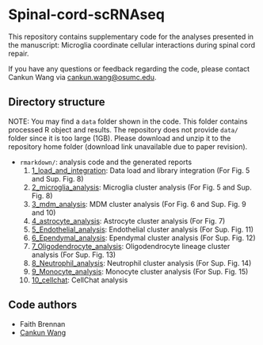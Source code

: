 # Spinal-cord-scRNAseq

This repository contains supplementary code for the analyses presented in the manuscript: Microglia coordinate cellular interactions during spinal cord repair.

If you have any questions or feedback regarding the code, please contact Cankun Wang via <cankun.wang@osumc.edu>.

## Directory structure

NOTE: You may find a `data` folder shown in the code. This folder contains processed R object and results. The repository does not provide `data/` folder since it is too large (1GB). Please download and unzip it to the repository home folder (download link unavailable due to paper revision).

- `rmarkdown/`: analysis code and the generated reports
  1. [1_load_and_integration](https://htmlpreview.github.io/?https://github.com/OSU-BMBL/Spinal-cord-scRNAseq/blob/master/rmarkdown/1_load_and_integration.html): Data load and library integration (For Fig. 5 and Sup. Fig. 8)
  2. [2_microglia_analysis](http://htmlpreview.github.io/?https://github.com/OSU-BMBL/Spinal-cord-scRNAseq/blob/master/rmarkdown/2_microglia_analysis.html): Microglia cluster analysis (For Fig. 5 and Sup. Fig. 8)
  3. [3_mdm_analysis](http://htmlpreview.github.io/?https://github.com/OSU-BMBL/Spinal-cord-scRNAseq/blob/master/rmarkdown/3_mdm_analysis.html): MDM cluster analysis (For Fig. 6 and Sup. Fig. 9 and 10)
  4. [4_astrocyte_analysis](http://htmlpreview.github.io/?https://github.com/OSU-BMBL/Spinal-cord-scRNAseq/blob/master/rmarkdown/4_astrocyte_analysis.html): Astrocyte cluster analysis (For Fig. 7)
  5. [5_Endothelial_analysis](http://htmlpreview.github.io/?https://github.com/OSU-BMBL/Spinal-cord-scRNAseq/blob/master/rmarkdown/5_Endothelial_analysis.html): Endothelial cluster analysis (For Sup. Fig. 11)
  6. [6_Ependymal_analysis](http://htmlpreview.github.io/?https://github.com/OSU-BMBL/Spinal-cord-scRNAseq/blob/master/rmarkdown/6_Ependymal_analysis.html): Ependymal cluster analysis (For Sup. Fig. 12)
  7. [7_Oligodendrocyte_analysis](http://htmlpreview.github.io/?https://github.com/OSU-BMBL/Spinal-cord-scRNAseq/blob/master/rmarkdown/7_Oligodendrocyte_analysis.html): Oligodendrocyte lineage cluster analysis (For Sup. Fig. 13)
  8. [8_Neutrophil_analysis](http://htmlpreview.github.io/?https://github.com/OSU-BMBL/Spinal-cord-scRNAseq/blob/master/rmarkdown/8_Neutrophil_analysis.html): Neutrophil cluster analysis (For Sup. Fig. 14)
  9. [9_Monocyte_analysis](http://htmlpreview.github.io/?https://github.com/OSU-BMBL/Spinal-cord-scRNAseq/blob/master/rmarkdown/9_Monocyte_analysis.html): Monocyte cluster analysis (For Sup. Fig. 15)
  10. [10_cellchat](http://htmlpreview.github.io/?https://github.com/OSU-BMBL/Spinal-cord-scRNAseq/blob/master/rmarkdown/10_cellchat.html): CellChat analysis

## Code authors

- Faith Brennan
- [Cankun Wang](https://github.com/Wang-Cankun)
